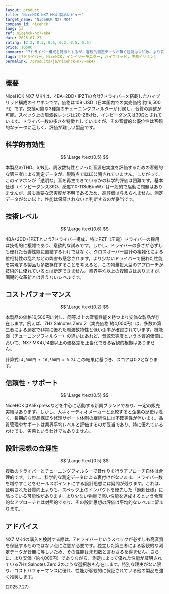 ```yaml
---
layout: product
title: "NiceHCK NX7 MK4 製品レビュー"
target_name: "NiceHCK NX7 MK4"
company_id: nicehck
lang: ja
ref: nicehck-nx7-mk4
date: 2025-07-27
rating: [2.3, 0.5, 0.6, 0.2, 0.5, 0.5]
price: 16500
summary: "7ドライバー構成を特徴とするが、客観的測定データが無く性能は未知数。より安価で優れた代替品が存在する。"
tags: [7ドライバー, NiceHCK, インイヤーモニター, ハイブリッド, 中華イヤホン]
permalink: /products/ja/nicehck-nx7-mk4/
---
```

## 概要

NiceHCK NX7 MK4は、4BA+2DD+1PZTの合計7ドライバーを搭載したハイブリッド構成のイヤホンです。価格は109 USD（日本国内での実売価格 約16,500円）です。交換可能な3種類のチューニングフィルターが付属し、音質の調整が可能。スペック上の周波数レンジは20-28kHz、インピーダンスは39Ωとされています。ドライバー数の多さを特徴としていますが、その音響的な優位性は客観的なデータに乏しく、評価が難しい製品です。

## 科学的有効性

$$ \Large \text{0.5} $$

本製品のTHD、S/N比、周波数特性といった音源忠実度を評価するための客観的な第三者による測定データが、現時点でほぼ公開されていません。したがって、このイヤホンが「透明な」音を再生できているかの科学的評価は困難です。基本仕様（インピーダンス39Ω、感度110-113dB/mW）は一般的で駆動に問題はありませんが、最も重要な忠実度が不明であるため、高評価は与えられません。測定データがない以上、性能は保証されないと判断するのが妥当です。

## 技術レベル

$$ \Large \text{0.6} $$

4BA+2DD+1PZTという7ドライバー構成、特にPZT（圧電）ドライバーの採用は技術的に複雑であり、意欲的な試みです。しかし、ドライバーの多さが必ずしも優れた音響性能に直結するわけではなく、クロスオーバー設計の複雑化による位相特性の乱れなどの弊害も懸念されます。より少ないドライバーで優れた性能を実現する製品も多数存在することを考えると、この物量投入型のアプローチが技術的に優れているとは断定できません。業界平均以上の複雑さはありますが、画期的な革新とは言えないレベルです。

## コストパフォーマンス

$$ \Large \text{0.2} $$

本製品の価格16,500円に対し、同等以上の音響性能を持つより安価な製品が存在します。例えば、7Hz Salnotes Zero 2（実売価格 約4,000円）は、多数の第三者による測定で非常に優れた周波数特性と低い歪率が確認されています。機能面（チューニングフィルター）の違いはあれど、音源忠実度という本質的価値において、NX7 MK4が4倍以上の価格差を正当化できる客観的根拠はありません。

計算式: `4,000円 ÷ 16,500円 ≈ 0.24`
この結果に基づき、スコアは0.2となります。

## 信頼性・サポート

$$ \Large \text{0.5} $$

NiceHCKはAliExpressなどを中心に活動する新興ブランドであり、一定の販売実績はあります。しかし、大手オーディオメーカーと比較すると企業の歴史は浅く、長期的な製品保証や修理サポート体制の継続性には不確実性が伴います。品質管理やサポートは業界平均レベルと評価するのが妥当であり、特に優れているわけでも、劣悪というわけでもありません。

## 設計思想の合理性

$$ \Large \text{0.5} $$

複数のドライバーとチューニングフィルターで音作りを行うアプローチ自体は合理的です。しかし、科学的な測定データによる裏付けがないまま、ドライバー数を増やすことをセールスポイントにする設計思想には疑問が残ります。これは、証明された音質向上よりも、スペック上のインパクトを優先した「過剰仕様」に陥っている可能性があります。より少ない物量で高い性能を達成するという合理的なアプローチとは対照的であり、その設計思想の評価は平均的なレベルに留まります。

## アドバイス

NX7 MK4の購入を検討する際は、7ドライバーというスペックが必ずしも高音質を保証するものではない点に注意が必要です。独立した第三者による客観的な測定データが皆無に等しいため、その性能は未知数と言わざるを得ません。さらに、より安価（約4,000円）でありながら、測定によって優れた性能が証明されている7Hz Salnotes Zero 2のような選択肢も存在します。特別な理由がない限り、コストパフォーマンスに優れ、性能が客観的に保証されている他の製品を強く推奨します。

(2025.7.27)
